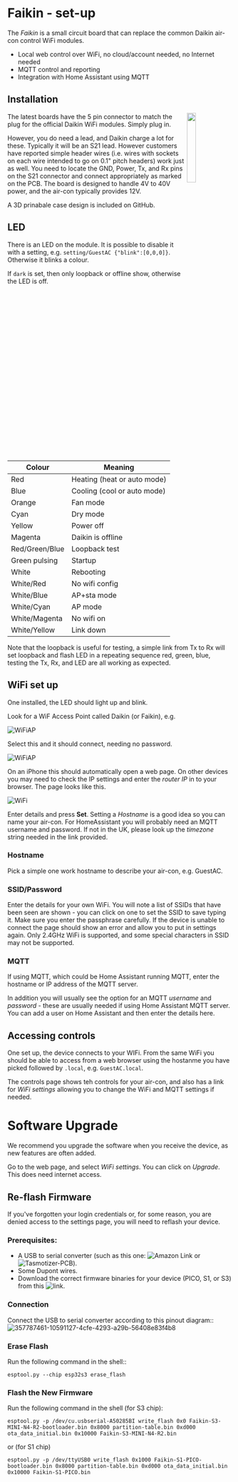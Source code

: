 # Faikin - set-up

The *Faikin* is a small circuit board that can replace the common Daikin air-con control WiFi modules.

- Local web control over WiFi, no cloud/account needed, no Internet needed
- MQTT control and reporting
- Integration with Home Assistant using MQTT

## Installation

<img src="Install1.jpg" width=20% align=right>The latest boards have the 5 pin connector to match the plug for the official Daikin WiFi modules. Simply plug in.

However, you do need a lead, and Daikin charge a lot for these. Typically it will be an S21 lead. However customers have reported simple header wires (i.e. wires with sockets on each wire intended to go on 0.1" pitch headers) work just as well. You need to locate the GND, Power, Tx, and Rx pins on the S21 connector and connect appropriately as marked on the PCB. The board is designed to handle 4V to 40V power, and the air-con typically provides 12V.

A 3D prinabale case design is included on GitHub.

## LED

There is an LED on the module. It is possible to disable it with a setting, e.g. `setting/GuestAC {"blink":[0,0,0]}`. Otherwise it blinks a colour.

If `dark` is set, then only loopback or offline show, otherwise the LED is off.

|Colour|Meaning|
|----|-----|
|Red|Heating (heat or auto mode)|
|Blue|Cooling (cool or auto mode)|
|Orange|Fan mode|
|Cyan|Dry mode|
|Yellow|Power off|
|Magenta|Daikin is offline|
|Red/Green/Blue|Loopback test|
|Green pulsing|Startup|
|White|Rebooting|
|White/Red|No wifi config|
|White/Blue|AP+sta mode|
|White/Cyan|AP mode|
|White/Magenta|No wifi on|
|White/Yellow|Link down|

Note that the loopback is useful for testing, a simple link from Tx to Rx will set loopback and flash LED in a repeating sequence red, green, blue, testing the Tx, Rx, and LED are all working as expected.

## WiFi set up

One installed, the LED should light up and blink.

Look for a WiF Access Point called Daikin (or Faikin), e.g.

![WiFiAP](WiFi1.png)

Select this and it should connect, needing no password.

![WiFiAP](WiFi2.png)

On an iPhone this should automatically open a web page. On other devices you may need to check the IP settings and enter the *router IP* in to your browser. The page looks like this.

![WiFi](WiFi3.png)

Enter details and press **Set**. Setting a *Hostname* is a good idea so you can name your air-con. For HomeAssistant you will probably need an MQTT username and password. If not in the UK, please look up the *timezone* string needed in the link provided.

### Hostname

Pick a simple one work hostname to describe your air-con, e.g. GuestAC.

### SSID/Password

Enter the details for your own WiFi. You will note a list of SSIDs that have been seen are shown - you can click on one to set the SSID to save typing it. Make sure you enter the passphrase carefully. If the device is unable to connect the page should show an error and allow you to put in settings again. Only 2.4GHz WiFi is supported, and some special characters in SSID may not be supported.

### MQTT

If using MQTT, which could be Home Assistant running MQTT, enter the hostname or IP address of the MQTT server.

In addition you will usually see the option for an MQTT *username* and *password* - these are usually needed if using Home Assistant MQTT server. You can add a user on Home Assistant and then enter the details here.

## Accessing controls

One set up, the device connects to your WIFi. From the same WiFi you should be able to access from a web browser using the hostanme you have picked followed by `.local`, e.g. `GuestAC.local`.

The controls page shows teh controls for your air-con, and also has a link for *WiFi settings* allowing you to change the WiFi and MQTT settings if needed.

# Software Upgrade

We recommend you upgrade the software when you receive the device, as new features are often added.

Go to the web page, and select *WiFi settings*. You can click on *Upgrade*. This does need internet access.

## Re-flash Firmware

If you've forgotten your login credentials or, for some reason, you are denied access to the settings page, you will need to reflash your device.

### Prerequisites:

- A USB to serial converter (such as this one: ![Amazon Link](https://amzn.eu/d/5VDxz50) or ![Tasmotizer-PCB](https://github.com/revk/Tasmotizer-PCB)).
- Some Dupont wires.
- Download the correct firmware binaries for your device (PICO, S1, or S3) from this ![link](https://github.com/revk/ESP32-Faikin/tree/main/ESP/release).

### Connection
Connect the USB to serial converter according to this pinout diagram::
![357787461-10591127-4cfe-4293-a29b-56408e83f4b8](https://github.com/user-attachments/assets/2d2a5358-981a-45ef-9e31-a6a61b251568)

### Erase Flash
Run the following command in the shell::

``` 
esptool.py --chip esp32s3 erase_flash
```

### Flash the New Firmware
Run the following command in the shell (for S3 chip):

```
esptool.py -p /dev/cu.usbserial-A50285BI write_flash 0x0 Faikin-S3-MINI-N4-R2-bootloader.bin 0x8000 partition-table.bin 0xd000 ota_data_initial.bin 0x10000 Faikin-S3-MINI-N4-R2.bin
```

or (for S1 chip)

```
esptool.py -p /dev/ttyUSB0 write_flash 0x1000 Faikin-S1-PICO-bootloader.bin 0x8000 partition-table.bin 0xd000 ota_data_initial.bin 0x10000 Faikin-S1-PICO.bin
```

